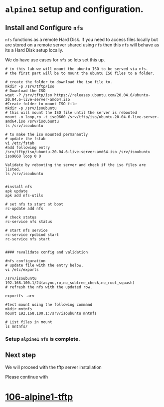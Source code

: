 # `alpine1` setup and configuration.

## Install and Configure `nfs`

`nfs` functions as a remote Hard Disk. If you need to access files locally but are stored on a remote server shared using `nfs` then this `nfs` will behave as its a Hard Disk setup locally.

We do have use cases for `nfs` so lets set this up. 

```
# in this lab we will mount the ubuntu ISO to be served via nfs.
# the first part will be to mount the ubuntu ISO files to a folder.

# create the folder to download the iso file to.
mkdir -p /srv/tftp/iso
# Download the ISO
wget -P /srv/tftp/iso https://releases.ubuntu.com/20.04.6/ubuntu-20.04.6-live-server-amd64.iso
#Create folder to mount ISO file
mkdir -p /srv/isoubuntu
# this will mount the ISO file until the server is rebooted
mount -o loop,ro -t iso9660 /srv/tftp/iso/ubuntu-20.04.6-live-server-amd64.iso /srv/isoubuntu
ls /srv/isoubuntu

# to make the iso mounted permanantly
# update the fstab
vi /etc/fstab 
#add following entry
/srv/tftp/iso/ubuntu-20.04.6-live-server-amd64.iso /srv/isoubuntu iso9660 loop 0 0

Validate by rebooting the server and check if the iso files are listed.
ls /srv/isoubuntu


#install nfs 
apk update
apk add nfs-utils

# set nfs to start at boot
rc-update add nfs

# check status
rc-service nfs status

# start nfs service
rc-service rpcbind start
rc-service nfs start


#### revalidate config and validation

#nfs configuration 
# update file with the entry below.
vi /etc/exports

/srv/isoubuntu 192.168.100.1/24(async,ro,no_subtree_check,no_root_squash)
# refresh the nfs with the updated row.

exportfs -arv

#test mount using the following command
mkdir mntnfs
mount 192.168.100.1:/srv/isoubuntu mntnfs

# List files in mount 
ls mntnfs/

```

### Setup `alpine1` `nfs` is complete.


## Next step

We will proceed with the tftp server installation 

Please continue with 
# [106-alpine1-tftp](./106-alpine1-tftp.md)

